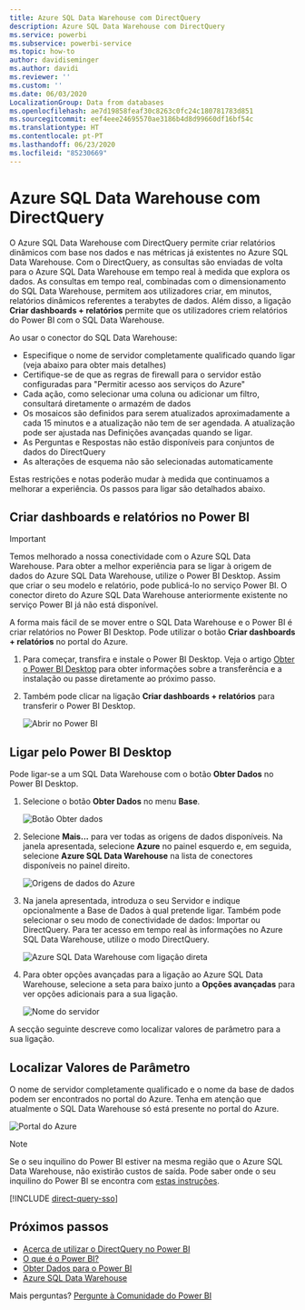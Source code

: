 ```yaml
---
title: Azure SQL Data Warehouse com DirectQuery
description: Azure SQL Data Warehouse com DirectQuery
ms.service: powerbi
ms.subservice: powerbi-service
ms.topic: how-to
author: davidiseminger
ms.author: davidi
ms.reviewer: ''
ms.custom: ''
ms.date: 06/03/2020
LocalizationGroup: Data from databases
ms.openlocfilehash: ae7d19858feaf30c8263c0fc24c180781783d851
ms.sourcegitcommit: eef4eee24695570ae3186b4d8d99660df16bf54c
ms.translationtype: HT
ms.contentlocale: pt-PT
ms.lasthandoff: 06/23/2020
ms.locfileid: "85230669"
---
```

# <a name="azure-sql-data-warehouse-with-directquery"></a>Azure SQL Data Warehouse com DirectQuery

O Azure SQL Data Warehouse com DirectQuery permite criar relatórios dinâmicos com base nos dados e nas métricas já existentes no Azure SQL Data Warehouse. Com o DirectQuery, as consultas são enviadas de volta para o Azure SQL Data Warehouse em tempo real à medida que explora os dados. As consultas em tempo real, combinadas com o dimensionamento do SQL Data Warehouse, permitem aos utilizadores criar, em minutos, relatórios dinâmicos referentes a terabytes de dados. Além disso, a ligação **Criar dashboards + relatórios** permite que os utilizadores criem relatórios do Power BI com o SQL Data Warehouse.

Ao usar o conector do SQL Data Warehouse:

* Especifique o nome de servidor completamente qualificado quando ligar (veja abaixo para obter mais detalhes)
* Certifique-se de que as regras de firewall para o servidor estão configuradas para "Permitir acesso aos serviços do Azure"
* Cada ação, como selecionar uma coluna ou adicionar um filtro, consultará diretamente o armazém de dados
* Os mosaicos são definidos para serem atualizados aproximadamente a cada 15 minutos e a atualização não tem de ser agendada.  A atualização pode ser ajustada nas Definições avançadas quando se ligar.
* As Perguntas e Respostas não estão disponíveis para conjuntos de dados do DirectQuery
* As alterações de esquema não são selecionadas automaticamente

Estas restrições e notas poderão mudar à medida que continuamos a melhorar a experiência. Os passos para ligar são detalhados abaixo.

## <a name="build-dashboards-and-reports-in-power-bi"></a>Criar dashboards e relatórios no Power BI

> [!Important]
> Temos melhorado a nossa conectividade com o Azure SQL Data Warehouse. Para obter a melhor experiência para se ligar à origem de dados do Azure SQL Data Warehouse, utilize o Power BI Desktop. Assim que criar o seu modelo e relatório, pode publicá-lo no serviço Power BI. O conector direto do Azure SQL Data Warehouse anteriormente existente no serviço Power BI já não está disponível.

A forma mais fácil de se mover entre o SQL Data Warehouse e o Power BI é criar relatórios no Power BI Desktop. Pode utilizar o botão **Criar dashboards + relatórios** no portal do Azure.

1. Para começar, transfira e instale o Power BI Desktop. Veja o artigo [Obter o Power BI Desktop](../fundamentals/desktop-get-the-desktop.md) para obter informações sobre a transferência e a instalação ou passe diretamente ao próximo passo.

2. Também pode clicar na ligação **Criar dashboards + relatórios** para transferir o Power BI Desktop.

    ![Abrir no Power BI](media/service-azure-sql-data-warehouse-with-direct-connect/create-reports-01.png)


## <a name="connecting-through-power-bi-desktop"></a>Ligar pelo Power BI Desktop

Pode ligar-se a um SQL Data Warehouse com o botão **Obter Dados** no Power BI Desktop. 

1. Selecione o botão **Obter Dados** no menu **Base**.  

    ![Botão Obter dados](media/service-azure-sql-data-warehouse-with-direct-connect/create-reports-02.png)

2. Selecione **Mais...** para ver todas as origens de dados disponíveis. Na janela apresentada, selecione **Azure** no painel esquerdo e, em seguida, selecione **Azure SQL Data Warehouse** na lista de conectores disponíveis no painel direito.

    ![Origens de dados do Azure](media/service-azure-sql-data-warehouse-with-direct-connect/create-reports-03.png)

3. Na janela apresentada, introduza o seu Servidor e indique opcionalmente a Base de Dados à qual pretende ligar. Também pode selecionar o seu modo de conectividade de dados: Importar ou DirectQuery. Para ter acesso em tempo real às informações no Azure SQL Data Warehouse, utilize o modo DirectQuery.

    ![Azure SQL Data Warehouse com ligação direta](media/service-azure-sql-data-warehouse-with-direct-connect/create-reports-04.png)

4. Para obter opções avançadas para a ligação ao Azure SQL Data Warehouse, selecione a seta para baixo junto a **Opções avançadas** para ver opções adicionais para a sua ligação.

    ![Nome do servidor](media/service-azure-sql-data-warehouse-with-direct-connect/create-reports-05.png)

A secção seguinte descreve como localizar valores de parâmetro para a sua ligação. 

## <a name="finding-parameter-values"></a>Localizar Valores de Parâmetro

O nome de servidor completamente qualificado e o nome da base de dados podem ser encontrados no portal do Azure. Tenha em atenção que atualmente o SQL Data Warehouse só está presente no portal do Azure.

![Portal do Azure](media/service-azure-sql-data-warehouse-with-direct-connect/azureportal.png)

> [!NOTE]
> Se o seu inquilino do Power BI estiver na mesma região que o Azure SQL Data Warehouse, não existirão custos de saída. Pode saber onde o seu inquilino do Power BI se encontra com [estas instruções](https://docs.microsoft.com/power-bi/service-admin-where-is-my-tenant-located).

[!INCLUDE [direct-query-sso](../includes/direct-query-sso.md)]

## <a name="next-steps"></a>Próximos passos

* [Acerca de utilizar o DirectQuery no Power BI](desktop-directquery-about.md)
* [O que é o Power BI?](../fundamentals/power-bi-overview.md)  
* [Obter Dados para o Power BI](service-get-data.md)  
* [Azure SQL Data Warehouse](/azure/sql-data-warehouse/sql-data-warehouse-overview-what-is/)

Mais perguntas? [Pergunte à Comunidade do Power BI](https://community.powerbi.com/)
